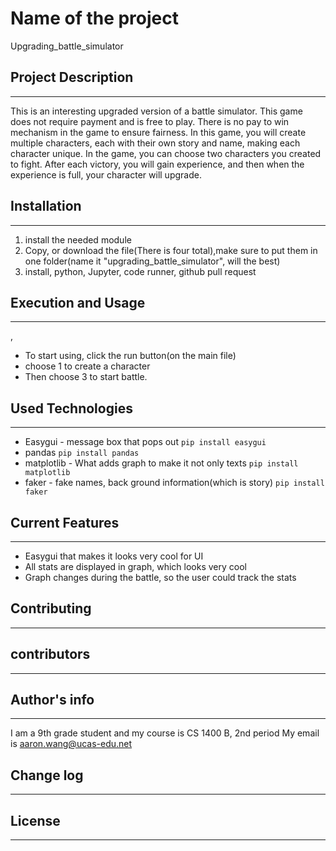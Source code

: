 # Name of the project
Upgrading_battle_simulator
## Project Description
---
This is an interesting upgraded version of a battle simulator. This game does not require payment and is free to play. There is no pay to win mechanism in the game to ensure fairness. In this game, you will create multiple characters, each with their own story and name, making each character unique. In the game, you can choose two characters you created to fight. After each victory, you will gain experience, and then when the experience is full, your character will upgrade.
## Installation
---
1. install the needed module
2. Copy, or download the file(There is four total),make sure to put them in one folder(name it "upgrading_battle_simulator", will the best)
3. install, python, Jupyter, code runner, github pull request

## Execution and Usage
---
, 
+ To start using, click the run button(on the main file)
+ choose 1 to create a character
+ Then choose 3 to start battle.



## Used Technologies
---
+ Easygui - message box that pops out
`pip install easygui`
+ pandas 
`pip install pandas`
+ matplotlib - What adds graph to make it not only texts
`pip install matplotlib`  
+ faker - fake names, back ground information(which is story)
`pip install faker`  

## Current Features
---
+ Easygui that makes it looks very cool for UI
+ All stats are displayed in graph, which looks very cool
+ Graph changes during the battle, so the user could track the stats

## Contributing
---
 

## contributors
---


## Author's info
---
I am a 9th grade student and my course is CS 1400 B, 2nd period
My email is aaron.wang@ucas-edu.net 

## Change log
---
 

## License
---

